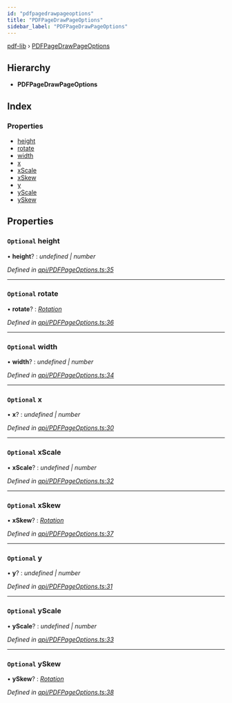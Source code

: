 ```yaml
---
id: "pdfpagedrawpageoptions"
title: "PDFPageDrawPageOptions"
sidebar_label: "PDFPageDrawPageOptions"
---
```


[pdf-lib](../index.md) › [PDFPageDrawPageOptions](pdfpagedrawpageoptions.md)

## Hierarchy

* **PDFPageDrawPageOptions**

## Index

### Properties

* [height](pdfpagedrawpageoptions.md#optional-height)
* [rotate](pdfpagedrawpageoptions.md#optional-rotate)
* [width](pdfpagedrawpageoptions.md#optional-width)
* [x](pdfpagedrawpageoptions.md#optional-x)
* [xScale](pdfpagedrawpageoptions.md#optional-xscale)
* [xSkew](pdfpagedrawpageoptions.md#optional-xskew)
* [y](pdfpagedrawpageoptions.md#optional-y)
* [yScale](pdfpagedrawpageoptions.md#optional-yscale)
* [ySkew](pdfpagedrawpageoptions.md#optional-yskew)

## Properties

### `Optional` height

• **height**? : *undefined | number*

*Defined in [api/PDFPageOptions.ts:35](https://github.com/Hopding/pdf-lib/blob/e16420f/src/api/PDFPageOptions.ts#L35)*

___

### `Optional` rotate

• **rotate**? : *[Rotation](../index.md#rotation)*

*Defined in [api/PDFPageOptions.ts:36](https://github.com/Hopding/pdf-lib/blob/e16420f/src/api/PDFPageOptions.ts#L36)*

___

### `Optional` width

• **width**? : *undefined | number*

*Defined in [api/PDFPageOptions.ts:34](https://github.com/Hopding/pdf-lib/blob/e16420f/src/api/PDFPageOptions.ts#L34)*

___

### `Optional` x

• **x**? : *undefined | number*

*Defined in [api/PDFPageOptions.ts:30](https://github.com/Hopding/pdf-lib/blob/e16420f/src/api/PDFPageOptions.ts#L30)*

___

### `Optional` xScale

• **xScale**? : *undefined | number*

*Defined in [api/PDFPageOptions.ts:32](https://github.com/Hopding/pdf-lib/blob/e16420f/src/api/PDFPageOptions.ts#L32)*

___

### `Optional` xSkew

• **xSkew**? : *[Rotation](../index.md#rotation)*

*Defined in [api/PDFPageOptions.ts:37](https://github.com/Hopding/pdf-lib/blob/e16420f/src/api/PDFPageOptions.ts#L37)*

___

### `Optional` y

• **y**? : *undefined | number*

*Defined in [api/PDFPageOptions.ts:31](https://github.com/Hopding/pdf-lib/blob/e16420f/src/api/PDFPageOptions.ts#L31)*

___

### `Optional` yScale

• **yScale**? : *undefined | number*

*Defined in [api/PDFPageOptions.ts:33](https://github.com/Hopding/pdf-lib/blob/e16420f/src/api/PDFPageOptions.ts#L33)*

___

### `Optional` ySkew

• **ySkew**? : *[Rotation](../index.md#rotation)*

*Defined in [api/PDFPageOptions.ts:38](https://github.com/Hopding/pdf-lib/blob/e16420f/src/api/PDFPageOptions.ts#L38)*
